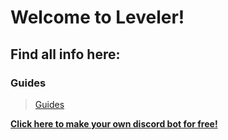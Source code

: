 # Welcome to Leveler!
## Find all info here:
### Guides
> [Guides](./guides)

<a href="https://bot-hosting.net/?aff=869901410953740349"><strong>Click here to make your own discord bot for free!</strong></a>
